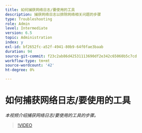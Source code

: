 ```yaml
---
title: 如何捕获网络日志/要使用的工具
description: 捕获网络日志以排除网络相关问题的步骤
type: Troubleshooting
role: Admin
level: Intermediate
version: 6.5
topic: Administration
index: y
exl-id: bf2652fc-a52f-4941-80b9-64f0fae3baab
duration: 94
source-git-commit: f23c2ab86d42531113690df2e342c65060b5c7cd
workflow-type: tm+mt
source-wordcount: '42'
ht-degree: 0%

---
```


# 如何捕获网络日志/要使用的工具

*本视频介绍捕获网络日志/要使用的工具的步骤。*

>[!VIDEO](https://video.tv.adobe.com/v/335491?quality=12&learn=on)

